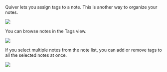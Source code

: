 Quiver lets you assign tags to a note. This is another way to organize your notes.

![](resources/E3596D74-4437-499C-AF47-C56C409D0251.png)

You can browse notes in the Tags view.

![](resources/57BEDE28-70F2-4C67-9C13-621DF806AFD0.png)

If you select multiple notes from the note list, you can add or remove tags to all the selected notes at once.

![](resources/E67B67BA-9D36-432F-818D-8838559CDFC0.png)